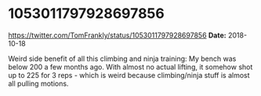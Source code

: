 # 1053011797928697856
https://twitter.com/TomFrankly/status/1053011797928697856
**Date:** 2018-10-18

Weird side benefit of all this climbing and ninja training: My bench was below 200 a few months ago. With almost no actual lifting, it somehow shot up to 225 for 3 reps - which is weird because climbing/ninja stuff is almost all pulling motions.
